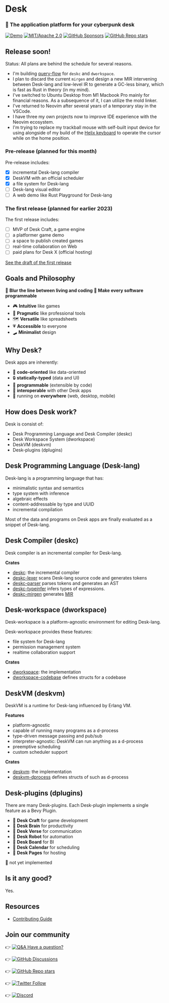 # Desk

### 🔮 The application platform for your cyberpunk desk

[![Demo](https://img.shields.io/badge/Desk--X-Wasm+WebGL2-b236a6)](https://desk-x.com)
[![MIT/Apache 2.0](https://img.shields.io/badge/license-MIT%2FApache--2.0-blue.svg?style=flat)](https://github.com/Hihaheho/Desk/blob/main/LICENSE)
[![GitHub Sponsors](https://img.shields.io/github/sponsors/ryo33?color=ffc5cd&labelColor=2a4638)](https://github.com/sponsors/ryo33)
[![GitHub Repo stars](https://img.shields.io/github/stars/Hihaheho/Desk?style=social&color=yellow)](https://github.com/Hihaheho/Desk)

## Release soon!

Status: All plans are behind the schedule for several reasons.
- I'm building [query-flow](https://github.com/ryo33/query-flow) for `deskc` and `dworkspace`.
- I plan to discard the current `mirgen` and design a new MIR intervening between Desk-lang and low-level IR to generate a GC-less binary, which is fast as Rust in theory (in my mind).
- I've switched to Ubuntu Desktop from M1 Macbook Pro mainly for financial reasons. As a subsequence of it, I can utilize the mold linker.
- I've returned to Neovim after several years of a temporary stay in the VSCode.
- I have three my own projects now to improve IDE experience with the Neovim ecosystem.
- I'm trying to replace my trackball mouse with self-built input device for using alongside of my build of the [Helix keyboard](https://shop.yushakobo.jp/en/products/2143) to operate the cursor while on the home position.

### Pre-release (planned for this month)

Pre-release includes:

- [x] incremental Desk-lang compiler
- [x] DeskVM with an official scheduler
- [x] a file system for Desk-lang
- [ ] Desk-lang visual editor
- [ ] A web demo like Rust Playground for Desk-lang

### The first release (planned for earlier 2023)

The first release includes:

- [ ] MVP of Desk Craft, a game engine
- [ ] a platformer game demo
- [ ] a space to publish created games
- [ ] real-time collaboration on Web
- [ ] paid plans for Desk X (official hosting)

[See the draft of the first release](/docs/blog/0001-introduce-desk.md)

## Goals and Philosophy

🎯 **Blur the line between living and coding**
🎯 **Make every software programmable**

- 🎮 **Intuitive** like games
- 🥼 **Pragmatic** like professional tools
- 🗺️️ **Versatile** like spreadsheets
- 💗 **Accessible** to everyone
- 🛹 **Minimalist** design

## Why Desk?

Desk apps are inherently:

- 🎼 **code-oriented** like data-oriented
- 🔒 **statically-typed** (data and UI)
- 🤖 **programmable** (extensible by code)
- 🧲 **interoperable** with other Desk apps
- 📱 running on **everywhere** (web, desktop, mobile)

## How does Desk work?

Desk is consist of:

- Desk Programming Language and Desk Compiler (deskc)
- Desk Workspace System (dworkspace)
- DeskVM (deskvm)
- Desk-plugins (dplugins)

## Desk Programming Language (Desk-lang)

Desk-lang is a programming language that has:

- minimalistic syntax and semantics
- type system with inference
- algebraic effects
- content-addressable by type and UUID
- incremental compilation

Most of the data and programs on Desk apps are finally evaluated as a snippet of Desk-lang.

## Desk Compiler (deskc)

Desk compiler is an incremental compiler for Desk-lang.

**Crates**

- [deskc](/crates/systems/deskc/src): the incremental compiler
- [deskc-lexer](/crates/systems/deskc-lexer/src) scans Desk-lang source code and generates tokens
- [deskc-parser](/crates/systems/deskc-parser/src) parses tokens and generates an AST
- [deskc-typeinfer](/crates/systems/deskc-typeinfer/src) infers types of expressions.
- [deskc-mirgen](/crates/systems/deskc-mirgen/src) generates [MIR](/crates/components/deskc-mir/src)

## Desk-workspace (dworkspace)

Desk-workspace is a platform-agnostic environment for editing Desk-lang.

Desk-workspace provides these features:

- file system for Desk-lang
- permission management system
- realtime collaboration support

**Crates**

- [dworkspace](/crates/systems/dworkspace/src): the implementation
- [dworkspace-codebase](/crates/components/dworkspace-codebase/src) defines structs for a codebase

## DeskVM (deskvm)

DeskVM is a runtime for Desk-lang influenced by Erlang VM.

**Features**

- platform-agnostic
- capable of running many programs as a d-process
- type-driven message passing and pub/sub
- interpreter-agnostic: DeskVM can run anything as a d-process
- preemptive scheduling
- custom scheduler support

**Crates**

- [deskvm](/crates/systems/deskvm/src): the implementation
- [deskvm-dprocess](/crates/components/deskvm-dprocess/src) defines structs of such as d-process

## Desk-plugins (dplugins)

There are many Desk-plugins. Each Desk-plugin implements a single feature as a Bevy Plugin.

- 🚧 **Desk Craft** for game development
- 🚧 **Desk Brain** for productivity
- 🚧 **Desk Verse** for communication
- 🚧 **Desk Robot** for automation
- 🚧 **Desk Board** for BI
- 🚧 **Desk Calendar** for scheduling
- 🚧 **Desk Pages** for hosting

🚧 not yet implemented

## Is it any good?

Yes.

## Resources

- [Contributing Guide](https://github.com/Hihaheho/Desk/blob/main/docs/CONTRIBUTING.md)

## Join our community

👉 [![Q&A Have a question?](https://img.shields.io/badge/Q%26A-Have%20a%20question%3F-yellowgreen?style=social&logo=github)](https://github.com/Hihaheho/Desk/discussions/new?category=q-a)

👉 [![GitHub Discussions](https://img.shields.io/github/discussions/Hihaheho/Desk?logo=GitHub&style=social)](https://github.com/Hihaheho/Desk/discussions)

👉 [![GitHub Repo stars](https://img.shields.io/github/stars/Hihaheho/Desk?style=social)](https://github.com/Hihaheho/Desk)

👉 [![Twitter Follow](https://img.shields.io/twitter/follow/HihahehoStudio?style=social)](https://twitter.com/HihahehoStudio)

👉 [![Discord](https://img.shields.io/discord/808315755460165683?color=6A7EC2&label=&logo=discord&logoColor=ffffff&labelColor=4e5af0&style=for-the-badge)](https://discord.gg/egTTeg7DRp)
